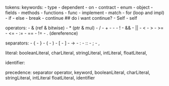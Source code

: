tokens:
  keywords:
    - type
    - dependent
    - on
    - contract
    - enum
    - object
    - fields
    - methods
    - functions
    - func
    - implement
    - match
    - for (loop and impl)
    - if
    - else
    - break 
    - continue ## do i want continue?
    - Self
    - self

  operators:
    - & (ref & bitwise)
    - * (ptr & mul)
    - /
    - +
    - -
    - !
    - &&
    - ||
    - <
    - >
    - >=
    - <=
    - :=
    - ==
    - !=
    - . (dereference)

  separators:
    - {
    - }
    - (
    - )
    - [
    - ]
    - ->
    - :
    - ::
    - ;
    - , 

  literal:
    booleanLiteral,
    charLiteral,
    stringLiteral,
    intLiteral,
    floatLiteral, 

  identifier:

precedence:
 separator
 operator,
 keyword,
 booleanLiteral,
 charLiteral,
 stringLiteral,
 intLiteral
 floatLiteral,
 identifier

